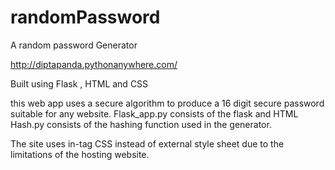 # randomPassword
A random password Generator


http://diptapanda.pythonanywhere.com/

Built using Flask , HTML and CSS

this web app uses a secure algorithm to produce a 16 digit secure password suitable for any website.
Flask_app.py consists of the flask and HTML
Hash.py consists of the hashing function used in the generator.

The site uses in-tag CSS instead of external style sheet due to the limitations of the hosting website.
